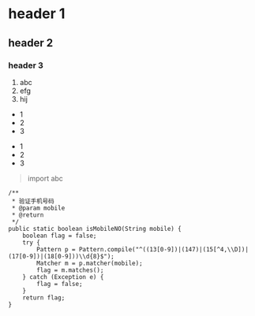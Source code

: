 # header 1

## header 2

### header 3

1. abc
2. efg
3. hij

* 1
* 2 
* 3

- 1
- 2 
- 3

> import abc

	/**
	 * 验证手机号码
	 * @param mobile
	 * @return
	 */
	public static boolean isMobileNO(String mobile) {
		boolean flag = false;
		try {
			Pattern p = Pattern.compile("^((13[0-9])|(147)|(15[^4,\\D])|(17[0-9])|(18[0-9]))\\d{8}$");
			Matcher m = p.matcher(mobile);
			flag = m.matches();
		} catch (Exception e) {
			flag = false;
		}
		return flag;
	}